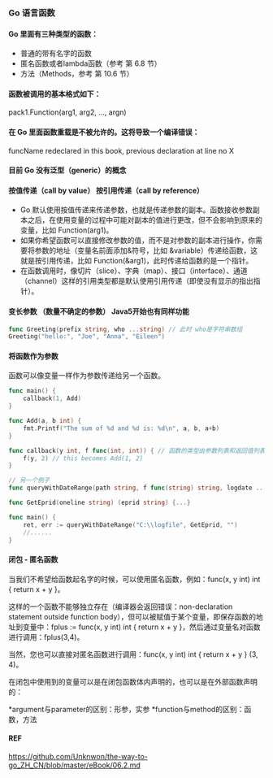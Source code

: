 ### Go 语言函数
#### Go 里面有三种类型的函数：
- 普通的带有名字的函数
- 匿名函数或者lambda函数（参考 第 6.8 节）
- 方法（Methods，参考 第 10.6 节）

#### 函数被调用的基本格式如下：  
pack1.Function(arg1, arg2, …, argn)

#### 在 Go 里面函数重载是不被允许的。这将导致一个编译错误：
funcName redeclared in this book, previous declaration at line no X

#### 目前 Go 没有泛型（generic）的概念

#### 按值传递（call by value） 按引用传递（call by reference）
- Go 默认使用按值传递来传递参数，也就是传递参数的副本。函数接收参数副本之后，在使用变量的过程中可能对副本的值进行更改，但不会影响到原来的变量，比如 Function(arg1)。  
- 如果你希望函数可以直接修改参数的值，而不是对参数的副本进行操作，你需要将参数的地址（变量名前面添加&符号，比如 &variable）传递给函数，这就是按引用传递，比如 Function(&arg1)，此时传递给函数的是一个指针。  
- 在函数调用时，像切片（slice）、字典（map）、接口（interface）、通道（channel）这样的引用类型都是默认使用引用传递（即使没有显示的指出指针）。

#### 变长参数 （数量不确定的参数） Java5开始也有同样功能
```Go
func Greeting(prefix string, who ...string) // 此时 who是字符串数组
Greeting("hello:", "Joe", "Anna", "Eileen")
```

#### 将函数作为参数
函数可以像变量一样作为参数传递给另一个函数。
```Go
func main() {
    callback(1, Add)
}

func Add(a, b int) {
    fmt.Printf("The sum of %d and %d is: %d\n", a, b, a+b)
}

func callback(y int, f func(int, int)) { // 函数的类型由参数列表和返回值列表决定
    f(y, 2) // this becomes Add(1, 2)
}

// 另一个例子
func queryWithDateRange(path string, f func(string) string, logdate ...string) (map[string]int, error) {...}

func GetEprid(oneline string) (eprid string) {...}

func main() {
	ret, err := queryWithDateRange("C:\\logfile", GetEprid, "")
    //......
}
```

#### 闭包 - 匿名函数
当我们不希望给函数起名字的时候，可以使用匿名函数，例如：func(x, y int) int { return x + y }。

这样的一个函数不能够独立存在（编译器会返回错误：non-declaration statement outside function body），但可以被赋值于某个变量，即保存函数的地址到变量中：fplus := func(x, y int) int { return x + y }，然后通过变量名对函数进行调用：fplus(3,4)。

当然，您也可以直接对匿名函数进行调用：func(x, y int) int { return x + y } (3, 4)。

在闭包中使用到的变量可以是在闭包函数体内声明的，也可以是在外部函数声明的：



*argument与parameter的区别：形参，实参
*function与method的区别：函数，方法

#### REF
https://github.com/Unknwon/the-way-to-go_ZH_CN/blob/master/eBook/06.2.md
